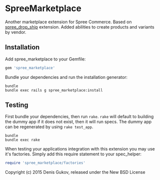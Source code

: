 SpreeMarketplace
================

Another marketplace extension for Spree Commerce. Based on [spree_drop_ship](https://github.com/fiftin/spree_drop_ship) extension. Added abilities to create products and variants by vendor. 

Installation
------------

Add spree_marketplace to your Gemfile:

```ruby
gem 'spree_marketplace'
```

Bundle your dependencies and run the installation generator:

```shell
bundle
bundle exec rails g spree_marketplace:install
```

Testing
-------

First bundle your dependencies, then run `rake`. `rake` will default to building the dummy app if it does not exist, then it will run specs. The dummy app can be regenerated by using `rake test_app`.

```shell
bundle
bundle exec rake
```

When testing your applications integration with this extension you may use it's factories.
Simply add this require statement to your spec_helper:

```ruby
require 'spree_marketplace/factories'
```

Copyright (c) 2015 Denis Gukov, released under the New BSD License
